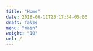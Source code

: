 ```yaml
---
title: "Home"
date: 2018-06-11T23:17:54-05:00
draft: false
menu: "main"
weight: "10"
url: /
---
```


